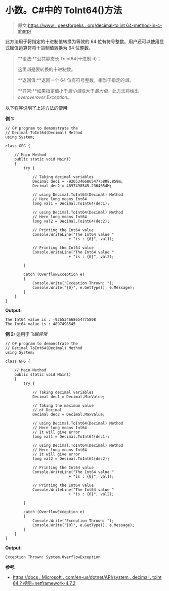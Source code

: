 # 小数。C#中的 ToInt64()方法

> 原文:[https://www . geesforgeks . org/decimal-to int 64-method-in-c-sharp/](https://www.geeksforgeeks.org/decimal-toint64-method-in-c-sharp/)

此方法用于将指定的十进制值转换为等效的 64 位有符号整数。用户还可以使用显式赋值运算符将十进制值转换为 64 位整数。

> **语法:**公共静态长 ToInt64(十进制 d)；
> 
> 这里*值*是要转换的十进制数。
> 
> **返回值:**返回一个 64 位有符号整数，相当于指定的*值*。
> 
> **异常:**如果指定值小于*最小值*或大于*最大值*，此方法将给出*overoverover Exception*。

以下程序说明了上述方法的使用:

**例 1:**

```
// C# program to demonstrate the
// Decimal.ToInt64(Decimal) Method
using System;

class GFG {

    // Main Method
    public static void Main()
    {
        try {

            // Taking decimal variables
            Decimal dec1 = -926534668654775808.859m;
            Decimal dec2 = 4897498545.2364654M;

            // using Decimal.ToInt64(Decimal) Method
            // Here long means Int64
            long val1 = Decimal.ToInt64(dec1);

            // using Decimal.ToInt64(Decimal) Method
            // Here long means Int64
            long val2 = Decimal.ToInt64(dec2);

            // Printing the Int64 value
            Console.WriteLine("The Int64 value "
                            + "is : {0}", val1);

            // Printing the Int64 value
            Console.WriteLine("The Int64 value "
                            + "is : {0}", val2);

        }

        catch (OverflowException e) 
        {
            Console.Write("Exception Thrown: ");
            Console.Write("{0}", e.GetType(), e.Message);
        }
    }
}
```

**Output:**

```
The Int64 value is : -926534668654775808
The Int64 value is : 4897498545

```

**例 2:** 适用于*飞越异常*

```
// C# program to demonstrate the
// Decimal.ToInt64(Decimal) Method
using System;

class GFG {

    // Main Method
    public static void Main()
    {
        try {

            // Taking decimal variables
            Decimal dec1 = Decimal.MinValue;

            // Taking the maximum value 
            // of Decimal
            Decimal dec2 = Decimal.MaxValue;

            // using Decimal.ToInt64(Decimal) Method
            // Here long means Int64
            // It will give error
            long val1 = Decimal.ToInt64(dec1);

            // using Decimal.ToInt64(Decimal) Method
            // Here long means Int64
            // It will give error
            long val2 = Decimal.ToInt64(dec2);

            // Printing the Int64 value
            Console.WriteLine("The Int64 value "
                            + "is : {0}", val1);

            // Printing the Int64 value
            Console.WriteLine("The Int64 value "
                            + "is : {0}", val2);

        }

        catch (OverflowException e) 
        {
            Console.Write("Exception Thrown: ");
            Console.Write("{0}", e.GetType(), e.Message);
        }
    }
}
```

**Output:**

```
Exception Thrown: System.OverflowException

```

**参考:**

*   [https://docs . Microsoft . com/en-us/dotnet/API/system . decimal . toint 64？视图=netframework-4.7.2](https://docs.microsoft.com/en-us/dotnet/api/system.decimal.toint64?view=netframework-4.7.2)